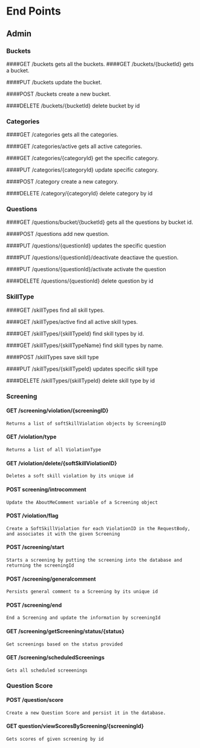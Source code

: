 # End Points

## Admin
### Buckets
  ####GET /buckets
    gets all the buckets.
  ####GET /buckets/{bucketId}
    gets a bucket.
  
   ####PUT /buckets
    update the bucket.
   
   ####POST /buckets
     create a new bucket.
     
   ####DELETE /buckets/{bucketId}
    delete bucket by id

### Categories
  ####GET /categories
    gets all the categories.
    
  ####GET /categories/active
    gets all active categories.
  
   ####GET /categories/{categoryId}
    get the specific category.
  
   ####PUT /categories/{categoryId}
    update specific category.
   
   ####POST /category
    create a new category.
     
   ####DELETE /category/{categoryId}
    delete category by id
  
### Questions
  ####GET /questions/bucket/{bucketId}
    gets all the questions by bucket id.
    
  ####POST /questions
    add new question.
  
   ####PUT /questions/{questionId}
    updates the specific question
  
   ####PUT /questions/{questionId}/deactivate
    deactiave the question.
   
   ####PUT /questions/{questionId}/activate
    activate the question
     
   ####DELETE /questions/{questionId}
    delete question by id
  
  
### SkillType
  ####GET /skillTypes
    find all skill types.
    
  ####GET /skillTypes/active
    find all active skill types.
    
  ####GET /skillTypes/{skillTypeId}
    find skill types by id.
    
  ####GET /skillTypes/{skillTypeName}
    find skill types by name.
    
  ####POST /skillTypes
    save skill type
  
   ####PUT /skillTypes/{skillTypeId}
    updates specific skill type
     
   ####DELETE /skillTypes/{skillTypeId}
    delete skill type by id

### Screening

  #### GET /screening/violation/{screeningID}
    Returns a list of softSkillViolation objects by ScreeningID

  #### GET /violation/type
    Returns a list of all ViolationType

  #### GET /violation/delete/{softSkillViolationID}
    Deletes a soft skill violation by its unique id

  #### POST screening/introcomment
    Update the AboutMeComment variable of a Screening object

  #### POST /violation/flag
    Create a SoftSkillViolation for each ViolationID in the RequestBody, and associates it with the given Screening

  #### POST /screening/start
    Starts a screening by putting the screening into the database and returning the screeningId

  #### POST /screening/generalcomment
    Persists general comment to a Screening by its unique id

  #### POST /screening/end
    End a Screening and update the information by screeningId

  #### GET /screening/getScreening/status/{status}
    Get screenings based on the status provided

  #### GET /screening/scheduledScreenings
    Gets all scheduled screeenings

### Question Score

  #### POST /question/score
    Create a new Question Score and persist it in the database.

  #### GET question/viewScoresByScreening/{screeningId}
    Gets scores of given screening by id
